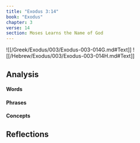 ```yaml
---
title: "Exodus 3:14"
book: "Exodus"
chapter: 3
verse: 14
section: Moses Learns the Name of God
---
```

![[/Greek/Exodus/003/Exodus-003-014G.md#Text]]
![[/Hebrew/Exodus/003/Exodus-003-014H.md#Text]]

## Analysis

#### Words

#### Phrases

#### Concepts

## Reflections
